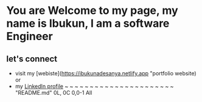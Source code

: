 # You are Welcome to my page, my name is Ibukun, I am a software Engineer
## let's connect
* visit my [webiste](https://ibukunadesanya.netlify.app "portfolio website) or 
* my [LinkedIn profile](https://www.linkedin.com/in/paulkelvin/ "Ibukun Adesanya LinkedIn profile")
~
~
~
~
~
~
~
~
~
~
~
~
~
~
~
~
~
~
~
~
~
~
"README.md" 0L, 0C                         0,0-1         All

